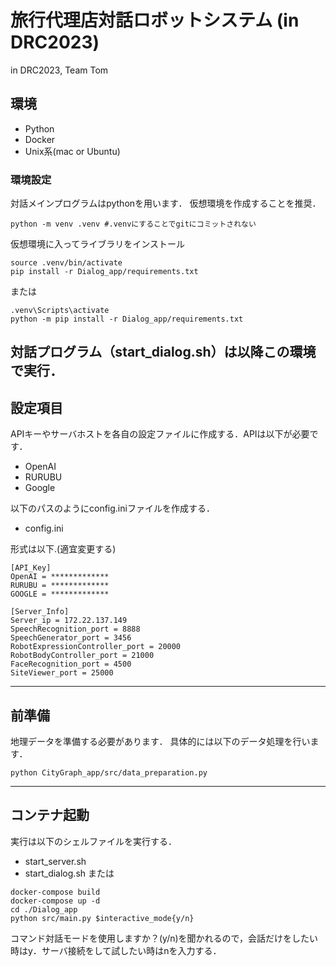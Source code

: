 # 旅行代理店対話ロボットシステム (in DRC2023)
in DRC2023, Team Tom

## 環境
- Python
- Docker
- Unix系(mac or Ubuntu)
  
### 環境設定
対話メインプログラムはpythonを用います．
仮想環境を作成することを推奨．
```
python -m venv .venv #.venvにすることでgitにコミットされない
```

仮想環境に入ってライブラリをインストール
```
source .venv/bin/activate
pip install -r Dialog_app/requirements.txt
```
または
```
.venv\Scripts\activate
python -m pip install -r Dialog_app/requirements.txt
```
対話プログラム（start_dialog.sh）は以降この環境で実行．
---
## 設定項目
APIキーやサーバホストを各自の設定ファイルに作成する．APIは以下が必要です．
- OpenAI
- RURUBU
- Google
  
以下のパスのようにconfig.iniファイルを作成する．
- config.ini

形式は以下.(適宜変更する)

```
[API_Key]
OpenAI = *************
RURUBU = *************
GOOGLE = *************

[Server_Info]
Server_ip = 172.22.137.149
SpeechRecognition_port = 8888
SpeechGenerator_port = 3456
RobotExpressionController_port = 20000
RobotBodyController_port = 21000
FaceRecognition_port = 4500
SiteViewer_port = 25000
```

---
## 前準備
地理データを準備する必要があります．
具体的には以下のデータ処理を行います．

```
python CityGraph_app/src/data_preparation.py
```

---
## コンテナ起動
実行は以下のシェルファイルを実行する．
- start_server.sh
- start_dialog.sh
または
```
docker-compose build
docker-compose up -d
cd ./Dialog_app
python src/main.py $interactive_mode{y/n}
```

コマンド対話モードを使用しますか？(y/n)を聞かれるので，会話だけをしたい時はy．サーバ接続をして試したい時はnを入力する．
